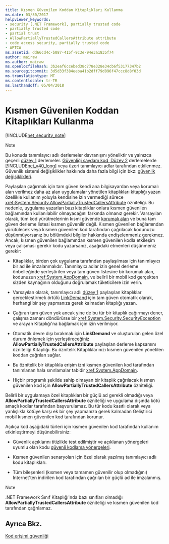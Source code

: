 ```yaml
---
title: Kısmen Güvenilen Koddan Kitaplıkları Kullanma
ms.date: 03/30/2017
helpviewer_keywords:
- security [.NET Framework], partially trusted code
- partially trusted code
- partial trust
- AllowPartiallyTrustedCallersAttribute attribute
- code access security, partially trusted code
- APTCA
ms.assetid: dd66cd4c-b087-415f-9c3e-94e3a1835f74
author: mairaw
ms.author: mairaw
ms.openlocfilehash: 3b2eaf6ccebed38c778e328e34cb6f53177347b2
ms.sourcegitcommit: 3d5d33f384eeba41b2dff79d096f47ccc8d8f03d
ms.translationtype: MT
ms.contentlocale: tr-TR
ms.lasthandoff: 05/04/2018
---
```

# <a name="using-libraries-from-partially-trusted-code"></a>Kısmen Güvenilen Koddan Kitaplıkları Kullanma
[!INCLUDE[net_security_note](../../../includes/net-security-note-md.md)]  
  
> [!NOTE]
>  Bu konuda tanımlayıcı adlı derlemeler davranışını yöneliktir ve yalnızca geçerli [düzey 1](../../../docs/framework/misc/security-transparent-code-level-1.md) derlemeler. [Güvenliği saydam kod, Düzey 2](../../../docs/framework/misc/security-transparent-code-level-2.md) derlemelerde [!INCLUDE[net_v40_long](../../../includes/net-v40-long-md.md)] veya üzeri tanımlayıcı adlar tarafından etkilenmez. Güvenlik sistemi değişiklikler hakkında daha fazla bilgi için bkz: [güvenlik değişiklikleri](../../../docs/framework/security/security-changes.md).  
  
 Paylaşılan çağırmak için tam güven kendi ana bilgisayardan veya korumalı alan verilmez daha az alan uygulamalar yönetilen kitaplıkları kitaplığı yazan özellikle kullanım yoluyla kendisine izin vermediği sürece <xref:System.Security.AllowPartiallyTrustedCallersAttribute> özniteliği. Bu nedenle, uygulama yazarları bazı kitaplıklar onlara kısmen güvenilen bağlamından kullanılabilir olmayacağını farkında olmanız gerekir. Varsayılan olarak, tüm kod yürütmelerinin kısmi güvende [korumalı alan](../../../docs/framework/misc/how-to-run-partially-trusted-code-in-a-sandbox.md) ve buna tam güven derleme listesi kısmen güvenilir değil. Kısmen güvenilen bağlamından yürütülecek veya kısmen güvenilen kod tarafından çağrılacak kodunuzu düşünmüyorsanız bu bölümdeki bilgiler hakkında endişelenmeniz gerekmez. Ancak, kısmen güvenilen bağlamından kısmen güvenilen kodla etkileşim veya çalışması gerekir kodu yazarsanız, aşağıdaki etmenleri düşünmeniz gerekir:  
  
-   Kitaplıklar, birden çok uygulama tarafından paylaşılması için tanımlayıcı bir ad ile imzalanmalıdır. Tanımlayıcı adlar izin genel derleme önbelleğinde yerleştirilen veya tam güven listesine bir korumalı alan, kodunuzun <xref:System.AppDomain>, ve belirli bir mobil kod gerçekten sizden kaynağının olduğunu doğrulamak tüketicilere izin verin.  
  
-   Varsayılan olarak, tanımlayıcı adlı [düzey 1](../../../docs/framework/misc/security-transparent-code-level-1.md) paylaşılan kitaplıklar gerçekleştirmek örtülü [LinkDemand](../../../docs/framework/misc/link-demands.md) için tam güven otomatik olarak, herhangi bir şey yapmanıza gerek kalmadan kitaplığı yazan.  
  
-   Çağıran tam güven yok ancak yine de bu tür bir kitaplık çağırmayı dener, çalışma zamanı döndürürse bir <xref:System.Security.SecurityException> ve arayan Kitaplığı'na bağlamak için izin verilmiyor.  
  
-   Otomatik devre dışı bırakmak için **LinkDemand** ve oluşturulan gelen özel durum önlemek için yerleştireceğiniz **AllowPartiallyTrustedCallersAttribute** paylaşılan derleme kapsamını özniteliği Kitaplığı. Bu öznitelik Kitaplıklarınızı kısmen güvenilen yönetilen koddan çağrılan sağlar.  
  
-   Bu öznitelik bir kitaplıkla erişim izni kısmen güvenilen kod tarafından tanımlanan hala sınırlamalar tabidir <xref:System.AppDomain>.  
  
-   Hiçbir programlı şekilde sahip olmayan bir kitaplık çağrılacak kısmen güvenilen kod için **AllowPartiallyTrustedCallersAttribute** özniteliği.  
  
 Belirli bir uygulamaya özel kitaplıkları bir güçlü ad gerekli olmadığı veya **AllowPartiallyTrustedCallersAttribute** özniteliği ve uygulama dışında kötü amaçlı kodlar tarafından başvurulamaz. Bu tür kodu kasıtlı olarak veya yanlışlıkla kötüye karşı ek bir şey yapmanıza gerek kalmadan Geliştirici mobil kısmen güvenilen kod tarafından korunur.  
  
 Açıkça kod aşağıdaki türleri için kısmen güvenilen kod tarafından kullanım etkinleştirmeyi düşünebilirsiniz:  
  
-   Güvenlik açıklarını titizlikle test edilmiştir ve açıklanan yönergeleri uyumlu olan kodu [güvenli kodlama yönergeleri](../../../docs/standard/security/secure-coding-guidelines.md).  
  
-   Kısmen güvenilen senaryoları için özel olarak yazılmış tanımlayıcı adlı kodu kitaplıkları.  
  
-   Tüm bileşenleri (kısmen veya tamamen güvenilir olup olmadığını) Internet'ten indirilen kod tarafından çağrılan bir güçlü ad ile imzalanmış.  
  
> [!NOTE]
>  .NET Framework Sınıf Kitaplığı'nda bazı sınıfları olmadığı **AllowPartiallyTrustedCallersAttribute** özniteliği ve kısmen güvenilen kod tarafından çağrılamaz.  
  
## <a name="see-also"></a>Ayrıca Bkz.  
 [Kod erişimi güvenliği](../../../docs/framework/misc/code-access-security.md)
